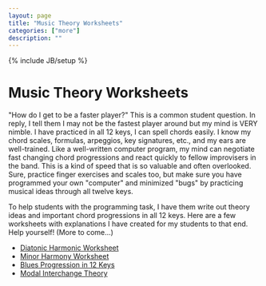 ```yaml
---
layout: page
title: "Music Theory Worksheets"
categories: ["more"]
description: ""
---
```

{% include JB/setup %}

# Music Theory Worksheets

"How do I get to be a faster player?" This is a common student question. In reply, I tell them I may not be the fastest player around but my mind is VERY nimble. I have practiced in all 12 keys, I can spell chords easily. I know my chord scales, formulas, arpeggios, key signatures, etc., and my ears are well-trained. Like a well-written computer program, my mind can negotiate fast changing chord progressions and react quickly to fellow improvisers in the band. This is a kind of speed that is so valuable and often overlooked. Sure, practice finger exercises and scales too, but make sure you have programmed your own "computer" and minimized "bugs" by practicing musical ideas through all twelve keys.

To help students with the programming task, I have them write out theory ideas and important chord progressions in all 12 keys. Here are a few worksheets with explanations I have created for my students to that end. Help yourself! (More to come...)


* [Diatonic Harmonic Worksheet](/assets/worksheets/Diatonic%20Harmony%20Worksheet.pdf)
* [Minor Harmony Worksheet](/assets/worksheets/Minor%20Harmony%20Worksheet.pdf)
* [Blues Progression in 12 Keys](/assets/worksheets/Blues%20Progression%20in%2012%20Keys.pdf)
* [Modal Interchange Theory](/assets/worksheets/modal_interchange.pdf)
